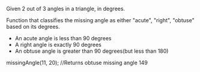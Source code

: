 Given 2 out of 3 angles in a triangle, in degrees.

Function that classifies the missing angle as either "acute", "right", "obtuse" based on its degrees.

- An acute angle is less than 90 degrees
- A right angle is exactly 90 degrees
- An obtuse angle is greater than 90 degrees(but less than 180)

missingAngle(11, 20); //Returns obtuse missing angle 149